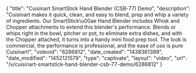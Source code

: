 {
    "title": "Cuisinart SmartStick Hand Blender (CSB-77) Demo",
    "description": "Cuisinart makes it quick, clean, and easy to blend, prep and whip a variety of ingredients. Our SmartStick\u00ae Hand Blender includes Whisk and Chopper attachments to extend this blender's performance. Blends or whips right in the bowl, pitcher or pot, to eliminate extra dishes, and with the Chopper attached, it turns into a handy mini food prep tool. The look is commercial, the performance is professional, and the ease of use is pure Cuisinart!",
    "videoid": "6286812",
    "date_created": "1438361399",
    "date_modified": "1452121579",
    "type": "captivate",
    "layout": "video",
    "url": "\/v\/cuisinart-smartstick-hand-blender-csb-77-demo\/6286812"
}